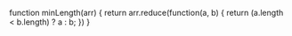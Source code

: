 function minLength(arr) {
	return arr.reduce(function(a, b) {
		return (a.length < b.length) ? a : b;
	})
}